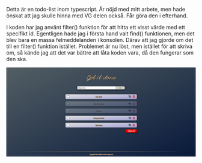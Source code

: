 Detta är en todo-list inom typescript. Är nöjd med mitt arbete, men hade önskat att jag skulle hinna med VG delen också. Får göra den i efterhand.

I koden har jag använt filter() funktion för att hitta ett visst värde med ett specifikt id. Egentligen hade jag i första hand valt find() funktionen, men det blev bara en massa felmeddelanden i konsolen. Därav att jag gjorde om det till en filter() funktion istället. Problemet är nu löst, men istället för att skriva om, så kände jag att det var bättre att låta koden vara, då den fungerar som den ska.

![Förhandsbild](./screenshotProject.png)